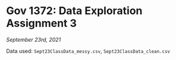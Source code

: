 # Gov 1372: Data Exploration Assignment 3
*September 23rd, 2021*

Data used: `Sept23ClassData_messy.csv`, `Sept23ClassData_clean.csv`
